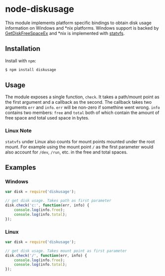 node-diskusage
==============

This module implements platform specific bindings to obtain disk usage information on Windows and *nix platforms. Windows support is backed by [GetDiskFreeSpaceEx](http://msdn.microsoft.com/en-us/library/windows/desktop/aa364937/) and *nix is implemented with [statvfs](http://www.freebsd.org/cgi/man.cgi?query=statvfs).

Installation
------------

Install with `npm`:

``` bash
$ npm install diskusage
```

Usage
--------

The module exposes a single function, `check`. It takes a path/mount point as the first argument and a callback as the second. The callback takes two arguments `err` and `info`. `err` will be non-zero if somethine went wrong. `info` contains two members: `free` and `total` both of which contain the amount of free space and total used space in bytes.

### Linux Note
`statvfs` under Linux also counts for mount points mounted under the root mount. For example using the mount point `/` as the first parameter would also account for `/dev`, `/run`, etc. in the free and total spaces.

Examples
--------

### Windows
``` js
var disk = require('diskusage');

// get disk usage. Takes path as first parameter
disk.check('c:', function(err, info) {
	console.log(info.free);
	console.log(info.total);
});
```

### Linux
``` js
var disk = require('diskusage');

// get disk usage. Takes mount point as first parameter
disk.check('/', function(err, info) {
	console.log(info.free);
	console.log(info.total);
});
```
